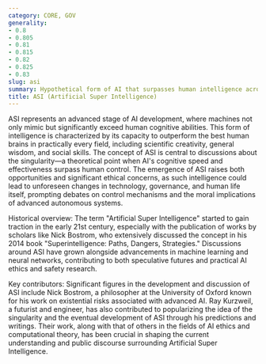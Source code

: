 ```yaml
---
category: CORE, GOV
generality:
- 0.8
- 0.805
- 0.81
- 0.815
- 0.82
- 0.825
- 0.83
slug: asi
summary: Hypothetical form of AI that surpasses human intelligence across all domains, including creativity, general wisdom, and problem-solving capabilities.
title: ASI (Artificial Super Intelligence)
---
```


ASI represents an advanced stage of AI development, where machines not only mimic but significantly exceed human cognitive abilities. This form of intelligence is characterized by its capacity to outperform the best human brains in practically every field, including scientific creativity, general wisdom, and social skills. The concept of ASI is central to discussions about the singularity—a theoretical point when AI's cognitive speed and effectiveness surpass human control. The emergence of ASI raises both opportunities and significant ethical concerns, as such intelligence could lead to unforeseen changes in technology, governance, and human life itself, prompting debates on control mechanisms and the moral implications of advanced autonomous systems.

Historical overview:
The term "Artificial Super Intelligence" started to gain traction in the early 21st century, especially with the publication of works by scholars like Nick Bostrom, who extensively discussed the concept in his 2014 book "Superintelligence: Paths, Dangers, Strategies." Discussions around ASI have grown alongside advancements in machine learning and neural networks, contributing to both speculative futures and practical AI ethics and safety research.

Key contributors:
Significant figures in the development and discussion of ASI include Nick Bostrom, a philosopher at the University of Oxford known for his work on existential risks associated with advanced AI. Ray Kurzweil, a futurist and engineer, has also contributed to popularizing the idea of the singularity and the eventual development of ASI through his predictions and writings. Their work, along with that of others in the fields of AI ethics and computational theory, has been crucial in shaping the current understanding and public discourse surrounding Artificial Super Intelligence.